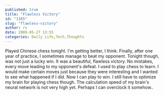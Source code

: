 ```yaml
---
published: true
title: "Flawless Victory"
id: "1165"
slug: "flawless-victory"
author: rv
date: 2009-05-27 13:55
categories: Daily Life,Tech,Thoughts
---
```

Played Chinese chess tonight. I'm getting better, I think. Finally, after one year of practice, I sometimes manage to beat my opponent. Tonight though, was not just a lucky win. It was a beautiful, flawless victory. No mistakes, every move leading to my opponent's defeat. I used to play chess to learn. I would make certain moves just because they were interesting and I wanted to see what happened if I did. Now I can play to win. I still have to optimize my brain for playing chess though. The calculation speed of my brain's neural network is not very high yet. Perhaps I can overclock it somehow..